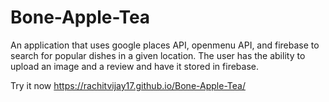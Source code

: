 # Bone-Apple-Tea

An application that uses google places API, openmenu API, and firebase to search for popular dishes in a given location. The user has the ability to upload an image and a review and have it stored in firebase.

Try it now https://rachitvijay17.github.io/Bone-Apple-Tea/
